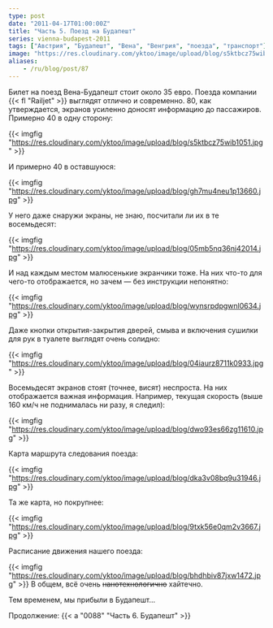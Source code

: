 ```yaml
---
type: post
date: "2011-04-17T01:00:00Z"
title: "Часть 5. Поезд на Будапешт"
series: vienna-budapest-2011
tags: ["Австрия", "Будапешт", "Вена", "Венгрия", "поезда", "транспорт"]
image: "https://res.cloudinary.com/yktoo/image/upload/blog/s5ktbcz75wib1051.jpg"
aliases:
    - /ru/blog/post/87
---
```


Билет на поезд Вена-Будапешт стоит около 35 евро. Поезда компании {{< fl "Railjet" >}} выглядят отлично и современно. 80, как утверждается, экранов усиленно доносят информацию до пассажиров. Примерно 40 в одну сторону:

{{< imgfig "https://res.cloudinary.com/yktoo/image/upload/blog/s5ktbcz75wib1051.jpg" >}}

<!--more-->

И примерно 40 в оставшуюся:

{{< imgfig "https://res.cloudinary.com/yktoo/image/upload/blog/gh7mu4neu1p13660.jpg" >}}

У него даже снаружи экраны, не знаю, посчитали ли их в те восемьдесят:

{{< imgfig "https://res.cloudinary.com/yktoo/image/upload/blog/05mb5nq36nj42014.jpg" >}}

И над каждым местом малюсенькие экранчики тоже. На них что-то для чего-то отображается, но зачем — без инструкции непонятно:

{{< imgfig "https://res.cloudinary.com/yktoo/image/upload/blog/wynsrpdpgwnl0634.jpg" >}}

Даже кнопки открытия-закрытия дверей, смыва и включения сушилки для рук в туалете выглядят очень солидно:

{{< imgfig "https://res.cloudinary.com/yktoo/image/upload/blog/04iaurz8711k0933.jpg" >}}

Восемьдесят экранов стоят (точнее, висят) неспроста. На них отображается важная информация. Например, текущая скорость (выше 160 км/ч не поднималась ни разу, я следил):

{{< imgfig "https://res.cloudinary.com/yktoo/image/upload/blog/dwo93es66zg11610.jpg" >}}

Карта маршрута следования поезда:

{{< imgfig "https://res.cloudinary.com/yktoo/image/upload/blog/dka3v08bq9u31946.jpg" >}}

Та же карта, но покрупнее:

{{< imgfig "https://res.cloudinary.com/yktoo/image/upload/blog/9txk56e0qm2v3667.jpg" >}}

Расписание движения нашего поезда:

{{< imgfig "https://res.cloudinary.com/yktoo/image/upload/blog/bhdhbiv87jxw1472.jpg" >}}
В общем, всё очень ~~нанотехнологично~~ хайтечно.

Тем временем, мы прибыли в Будапешт…

Продолжение: {{< a "0088" "Часть 6. Будапешт" >}}
